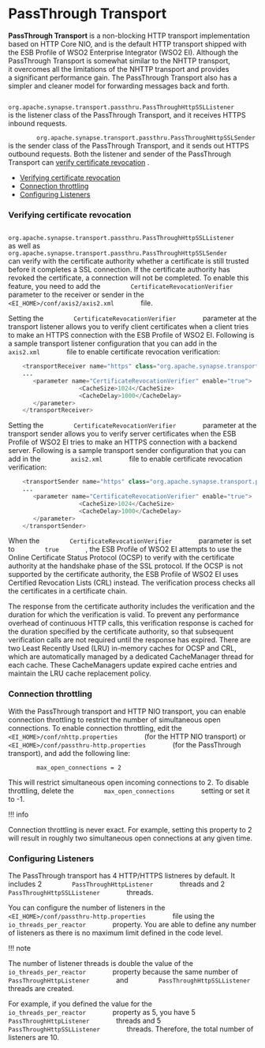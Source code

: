 # PassThrough Transport

**PassThrough Transport** is a non-blocking HTTP transport
implementation based on HTTP Core NIO, and is the default HTTP transport
shipped with the ESB Profile of WSO2 Enterprise Integrator (WSO2 EI).
Although the PassThrough Transport is somewhat similar to the NHTTP
transport, it overcomes all the limitations of the NHTTP transport and
provides a significant performance gain. The PassThrough Transport also
has a simpler and cleaner model for forwarding messages back and forth.

`         org.apache.synapse.transport.passthru.PassThroughHttpSSLListener        `
is the listener class of the PassThrough Transport, and it receives
HTTPS inbound requests.

`         org.apache.synapse.transport.passthru.PassThroughHttpSSLSender        `
is the sender class of the PassThrough Transport, and it sends out HTTPS
outbound requests. Both the listener and sender of the PassThrough
Transport can [verify certificate
revocation](#PassThroughTransport-revocation) .

-   [Verifying certificate
    revocation](#PassThroughTransport-Verifyingcertificaterevocationrevocation)
-   [Connection throttling](#PassThroughTransport-Connectionthrottling)
-   [Configuring Listeners](#PassThroughTransport-ConfiguringListeners)

### Verifying certificate revocation

`         org.apache.synapse.transport.passthru.PassThroughHttpSSLListener        `
as well as
`         org.apache.synapse.transport.passthru.PassThroughHttpSSLSender        `
can verify with the certificate authority whether a certificate is still
trusted before it completes a SSL connection. If the certificate
authority has revoked the certificate, a connection will not be
completed. To enable this feature, you need to add the
`         CertificateRevocationVerifier        ` parameter to the
receiver or sender in the
`         <EI_HOME>/conf/axis2/axis2.xml        ` file.

Setting the `         CertificateRevocationVerifier        `
parameter at the transport listener allows you to verify client
certificates when a client tries to make an HTTPS connection with the
ESB Profile of WSO2 EI. Following is a sample transport listener
configuration that you can add in the `         axis2.xml        ` file
to enable certificate revocation verification:

``` java
    <transportReceiver name="https" class="org.apache.synapse.transport.passthru.PassThroughHttpSSLListener">
    ...
       <parameter name="CertificateRevocationVerifier" enable="true">
                    <CacheSize>1024</CacheSize>
                    <CacheDelay>1000</CacheDelay>
       </parameter>
    </transportReceiver>
```

Setting the `         CertificateRevocationVerifier        `
parameter at the transport sender allows you to verify server
certificates when the ESB Profile of WSO2 EI tries to make an HTTPS
connection with a backend server. Following is a sample transport sender
configuration that you can add in the `         axis2.xml        ` file
to enable certificate revocation verification:

``` java
    <transportSender name="https" class="org.apache.synapse.transport.passthru.PassThroughHttpSSLSender">
    ...
       <parameter name="CertificateRevocationVerifier" enable="true">
                    <CacheSize>1024</CacheSize>
                    <CacheDelay>1000</CacheDelay>
       </parameter>
    </transportSender>
```

When the `         CertificateRevocationVerifier        ` parameter is
set to `         true        ` , the ESB Profile of WSO2 EI attempts to
use the Online Certificate Status Protocol (OCSP) to verify with the
certificate authority at the handshake phase of the SSL protocol. If the
OCSP is not supported by the certificate authority, the ESB Profile of
WSO2 EI uses Certified Revocation Lists (CRL) instead. The verification
process checks all the certificates in a certificate chain.

The response from the certificate authority includes the verification
and the duration for which the verification is valid. To prevent any
performance overhead of continuous HTTP calls, this verification
response is cached for the duration specified by the certificate
authority, so that subsequent verification calls are not required until
the response has expired. There are two Least Recently Used (LRU)
in-memory caches for OCSP and CRL, which are automatically managed by a
dedicated CacheManager thread for each cache. These CacheManagers update
expired cache entries and maintain the LRU cache replacement policy.

### Connection throttling

With the PassThrough transport and HTTP NIO transport, you can enable
connection throttling to restrict the number of simultaneous open
connections. To enable connection throttling, edit the
`         <EI_HOME>/conf/nhttp.properties        ` (for the HTTP NIO
transport) or `         <EI_HOME>/conf/passthru-http.properties        `
(for the PassThrough transport), and add the following line:

`         max_open_connections = 2        `

This will restrict simultaneous open incoming connections to 2. To
disable throttling, delete the `         max_open_connections        `
setting or set it to -1.

!!! info

Connection throttling is never exact. For example, setting this property
to 2 will result in roughly two simultaneous open connections at any
given time.


### Configuring Listeners

The PassThrough transport has 4 HTTP/HTTPS listneres by default. It
includes 2 `         PassThroughHttpListener        ` threads and 2
`         PassThroughHttpSSLListener        ` threads.

You can configure the number of listeners in the
`         <EI_HOME>/conf/passthru-http.properties        ` file using
the `         io_threads_per_reactor        ` property. You are able to
define any number of listeners as there is no maximum limit defined in
the code level.

!!! note

The number of listener threads is double the value of the
`         io_threads_per_reactor        ` property because the same
number of `         PassThroughHttpListener        ` and
`         PassThroughHttpSSLListener        ` threads are created.

For example, if you defined the value for the
`         io_threads_per_reactor        ` property as 5, you have 5
`         PassThroughHttpListener        ` threads and 5
`         PassThroughHttpSSLListener        ` threads. Therefore, the
total number of listeners are 10.

